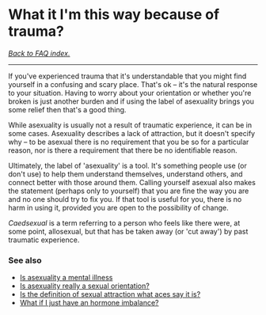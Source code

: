 # What it I'm this way because of trauma?

[*Back to FAQ index.*](w/asexuality/faq)

---

If you've experienced trauma that it's understandable that you might find yourself in a confusing and scary place. That's ok – it's the natural response to your situation. Having to worry about your orientation or whether you're broken is just another burden and if using the label of asexuality brings you some relief then that's a good thing.

While asexuality is usually not a result of traumatic experience, it can be in some cases. Asexuality describes a lack of attraction, but it doesn't specify why – to be asexual there is no requirement that you be so for a particular reason, nor is there a requirement that there be no identifiable reason.

Ultimately, the label of 'asexuality' is a tool. It's something people use (or don't use) to help them understand themselves, understand others, and connect better with those around them. Calling yourself asexual also makes the statement (perhaps only to yourself) that you are fine the way you are and no one should try to fix you. If that tool is useful for you, there is no harm in using it, provided you are open to the possibility of change.

*Caedsexual* is a term referring to a person who feels like there were, at some point, allosexual, but that has be taken away (or 'cut away') by past traumatic experience.

### See also

* [Is asexuality a mental illness](w/asexuality/faq/is_asexuality_a_mental_illness)
* [Is asexuality really a sexual orientation?](w/asexuality/faq/is_asexuality_an_orientation)
* [Is the definition of sexual attraction what aces say it is?](w/asexuality/faq/is_that_what_sexual_attraction_is)
* [What if I just have an hormone imbalance?](w/asexuality/faq/is_it_a_hormone_imbalance)